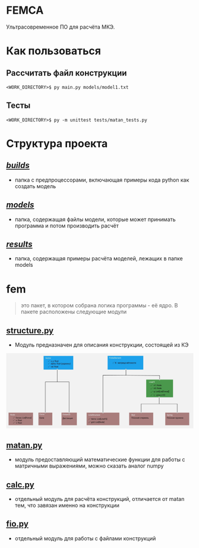 # __FEMCA__
Ультрасовременное ПО для расчёта МКЭ.

# __Как пользоваться__

## Рассчитать файл конструкции

```console
<WORK_DIRECTORY>$ py main.py models/model1.txt
```

## Тесты
```console
<WORK_DIRECTORY>$ py -m unittest tests/matan_tests.py
```

# __Структура проекта__

## [___builds___](builds)
- папка c предпроцессорами, включающая примеры кода python как создать модель

## [___models___](models)
- папка, содержащая файлы модели, которые может принимать программа и потом производить расчёт

## [___results___](results)
- папка, содержащая примеры расчёта моделей, лежащих в папке models

# __fem__
>это пакет, в котором собрана логика программы - её ядро. В пакете расположены следующие модули

## [structure.py](fem/structure.py)
- Модуль предназначен для описания конструкции, состоящей из КЭ

![схема элементов](data/img/sructure.jpg)

## [matan.py](fem/matan.py)
- модуль предоставляющий математические функции
для работы с матричными выражениями, можно сказать аналог numpy

## [calc.py](fem/calc.py)
- отдельный модуль для расчёта конструкций, отличается от matan тем, что завязан именно на конструкции

## [fio.py](fem/fio.py)
- отдельный модуль для работы с файлами конструкций
